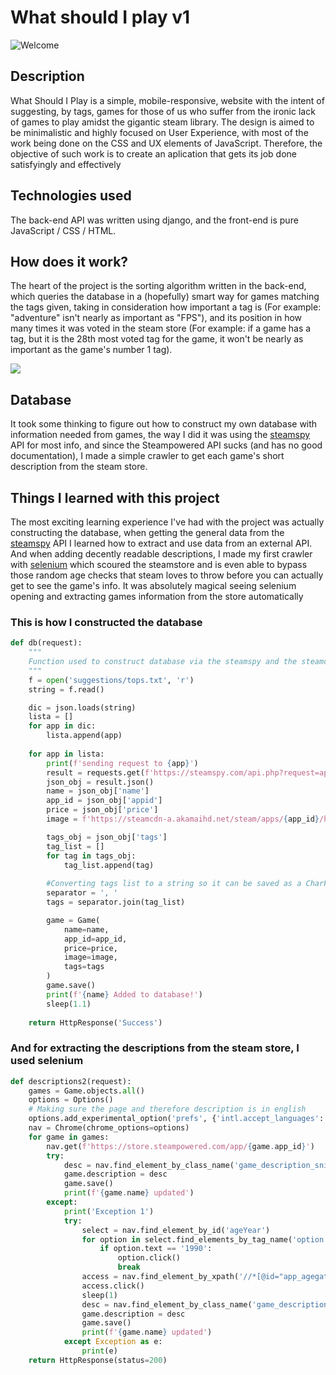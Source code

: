 # What should I play v1
![Welcome](https://i.postimg.cc/QjVwf8XR/Screenshot-1.jpg)

## Description
 What Should I Play is a simple, mobile-responsive, website with the intent of suggesting, by tags, games for those of us who suffer from the ironic lack of games to play amidst the gigantic steam library.
 The design is aimed to be minimalistic and highly focused on User Experience, with most of the work being done on the CSS and UX elements of JavaScript.
 Therefore, the objective of such work is to create an aplication that gets its job done satisfyingly and effectively

## Technologies used
The back-end API was written using django, and the front-end is pure JavaScript / CSS / HTML.

## How does it work?
The heart of the project is the sorting algorithm written in the back-end, which queries the database in a (hopefully) smart way for games matching the tags given, taking in consideration how important a tag is (For example: "adventure" isn't nearly as important as "FPS"), and its position in how many times it was voted in the steam store (For example: if a game has a tag, but it is the 28th most voted tag for the game, it won't be nearly as important as the game's number 1 tag).

<img src="WSIP-demo.gif?raw=true">

## Database
It took some thinking to figure out how to construct my own database with information needed from games, the way I did it was using the [steamspy](https://steamspy.com/) API for most info, and since the Steampowered API sucks (and has no good documentation), I made a simple crawler to get each game's short description from the steam store.

## Things I learned with this project
The most exciting learning experience I've had with the project was actually constructing the database, when getting the general data from the [steamspy](https://steamspy.com/) API I learned how to extract and use data from an external API. And when adding decently readable descriptions, I made my first crawler with [selenium](https://selenium-python.readthedocs.io/) which scoured the steamstore and is even able to bypass those random age checks that steam loves to throw before you can actually get to see the game's info. It was absolutely magical seeing selenium opening and extracting games information from the store automatically

### This is how I constructed the database
```python
def db(request):
    """
    Function used to construct database via the steamspy and the steamcdn API's
    """
    f = open('suggestions/tops.txt', 'r')
    string = f.read()

    dic = json.loads(string)
    lista = []
    for app in dic:
        lista.append(app)
    
    for app in lista:
        print(f'sending request to {app}')
        result = requests.get(f'https://steamspy.com/api.php?request=appdetails&appid={app}')
        json_obj = result.json()
        name = json_obj['name']
        app_id = json_obj['appid']
        price = json_obj['price']
        image = f'https://steamcdn-a.akamaihd.net/steam/apps/{app_id}/header.jpg'

        tags_obj = json_obj['tags']
        tag_list = []
        for tag in tags_obj:
            tag_list.append(tag)
        
        #Converting tags list to a string so it can be saved as a CharField
        separator = ', '
        tags = separator.join(tag_list)

        game = Game(
            name=name,
            app_id=app_id,
            price=price,
            image=image,
            tags=tags
        )
        game.save()
        print(f'{name} Added to database!')
        sleep(1.1) 
  
    return HttpResponse('Success')
```

### And for extracting the descriptions from the steam store, I used selenium
```python
def descriptions2(request):
    games = Game.objects.all()
    options = Options()
    # Making sure the page and therefore description is in english
    options.add_experimental_option('prefs', {'intl.accept_languages': 'en,en_US'})
    nav = Chrome(chrome_options=options)
    for game in games:
        nav.get(f'https://store.steampowered.com/app/{game.app_id}')
        try:
            desc = nav.find_element_by_class_name('game_description_snippet').text
            game.description = desc
            game.save()
            print(f'{game.name} updated')
        except:
            print('Exception 1')
            try:
                select = nav.find_element_by_id('ageYear')
                for option in select.find_elements_by_tag_name('option'):
                    if option.text == '1990':
                        option.click()
                        break
                access = nav.find_element_by_xpath('//*[@id="app_agegate"]/div[1]/div[3]/a[1]')
                access.click()
                sleep(1)
                desc = nav.find_element_by_class_name('game_description_snippet').text
                game.description = desc
                game.save()
                print(f'{game.name} updated')
            except Exception as e:
                print(e)
    return HttpResponse(status=200)
```
